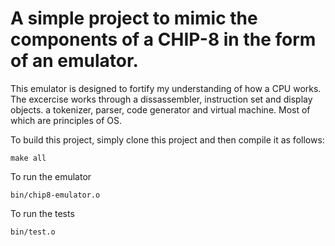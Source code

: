 # A simple project to mimic the components of a CHIP-8 in the form of an emulator.
This emulator is designed to fortify my understanding of how a CPU works. The excercise works through a dissassembler, instruction set and display objects. a tokenizer, parser, code generator and virtual machine. Most of which are principles of OS.

To build this project, simply clone this project and then compile it as follows:
````
make all
````
To run the emulator
````
bin/chip8-emulator.o
````
To run the tests
````
bin/test.o
````
